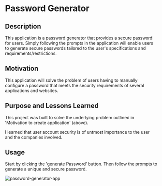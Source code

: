 # Password Generator

## Description

This application is a password generator that provides a secure password for users. Simply following the prompts in the application will enable users to generate secure passwords tailored to the user's specifications and requirements/restrictions. 


## Motivation 

This application will solve the problem of users having to manually configure a password that meets the security requirements of several applications and websites. 

## Purpose and Lessons Learned

This project was built to solve the underlying problem outlined in 'Motivation to create application' (above).

I learned that user account security is of untmost importance to the user and the companies involved. 


## Usage

Start by clicking the 'generate Password' button. Then follow the prompts to generate a unique and secure password. 

 ![password-generator-app](https://github.com/dylanmatthewcoito/mc3-password-generator/assets/71201051/718f0a68-eb72-44bb-8f87-d13ea07281f6)
